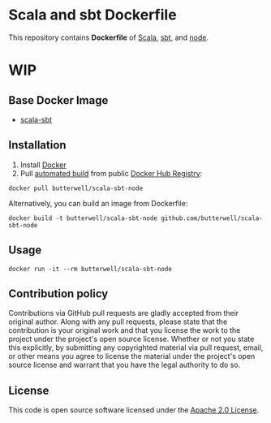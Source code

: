 # Scala and sbt Dockerfile

This repository contains **Dockerfile** of [Scala](http://www.scala-lang.org), [sbt](http://www.scala-sbt.org), and [node](http://nodejs.org).

# WIP


## Base Docker Image ##

* [scala-sbt](https://hub.docker.com/hseeberger/scala-sbt)


## Installation ##

1. Install [Docker](https://www.docker.com)
2. Pull [automated build](https://hub.docker.com/r/butterwell/scala-sbt-node/) from public [Docker Hub Registry](https://registry.hub.docker.com):
```
docker pull butterwell/scala-sbt-node
```
Alternatively, you can build an image from Dockerfile:
```
docker build -t butterwell/scala-sbt-node github.com/butterwell/scala-sbt-node
```


## Usage ##

```
docker run -it --rm butterwell/scala-sbt-node
```


## Contribution policy ##

Contributions via GitHub pull requests are gladly accepted from their original author. Along with any pull requests, please state that the contribution is your original work and that you license the work to the project under the project's open source license. Whether or not you state this explicitly, by submitting any copyrighted material via pull request, email, or other means you agree to license the material under the project's open source license and warrant that you have the legal authority to do so.


## License ##

This code is open source software licensed under the [Apache 2.0 License]("http://www.apache.org/licenses/LICENSE-2.0.html").
